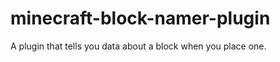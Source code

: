 minecraft-block-namer-plugin
============================

A plugin that tells you data about a block when you place one.